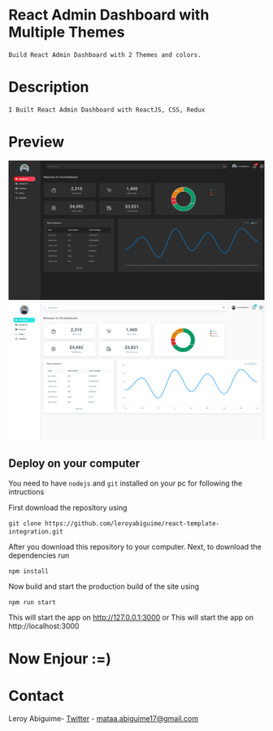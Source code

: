 # React Admin Dashboard with Multiple Themes

    Build React Admin Dashboard with 2 Themes and colors.

# Description

    I Built React Admin Dashboard with ReactJS, CSS, Redux


# Preview
![CHEESE!](black-dashboard.png)
![CHEESE!](light-dashboard.png)


## Deploy on your computer
You need to have `nodejs` and `git` installed on your pc for following the intructions

First download the repository using
```
git clone https://github.com/leroyabiguime/react-template-integration.git
```

After you download this repository to your computer. Next, to download the dependencies run
```
npm install
```

Now build and start the production build of the site using
```
npm run start
```

This will start the app on http://127.0.0.1:3000
or 
This will start the app on http://localhost:3000

# Now Enjour :=)

# Contact
Leroy Abiguime- [Twitter](https://www.twitter.com/leeroyAb) - mataa.abiguime17@gmail.com 



